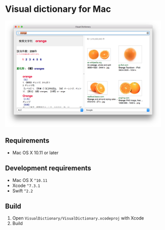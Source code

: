 # Visual dictionary for Mac

![screen shot](docs/images/screenshot.png)

## Requirements

- Mac OS X 10.11 or later

## Development requirements

- Mac OS X ```^10.11```
- Xcode ```^7.3.1```
- Swift ```^2.2```

## Build

1. Open ```VisualDictionary/VisualDictionary.xcodeproj``` with Xcode
2. Build
